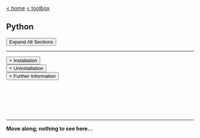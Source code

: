 <div style="display: inline-block;">
<a class="link" href="http://oclipa.github.io/">&lt; home</a>
<a class="link" href="http://oclipa.github.io/toolbox.html">&lt; toolbox</a>
</div> 

## Python

<button type="button" id="toggle-all" value="none">Expand All Sections</button>

-------------------------------------------------------------------------------------------------------

<div id="install">
<button type="button" class="collapsible">+ Installation</button>
<div class="content" style="display: none;" markdown="1">

**MacOS**

1. Install [Homebrew](https://brew.sh/): `/bin/bash -c "$(curl -fsSL https://raw.githubusercontent.com/Homebrew/install/master/install.sh)"` 
1. If necessary, remove previous installs of python:
   * **Do not uninstall the system version of python, found in /usr/bin**
   * Check for installed versions: `where python python2 python3`
1. Install pyenv: `brew install pyenv`
   * You may also need to run: `brew install openssl readline sqlite3 xz zlib`
1. Verify the installation by running: 
   * `pyenv update`
1. Run the following to ensure pyenv gets initialized: 
   * `echo -e 'if command -v pyenv 1>/dev/null 2>&1; then\n  eval "$(pyenv init -)"\nfi' >> ~/.zshrc` (or `~/.bashrc`)

**Ubuntu**

1. Install pre-requisites:
   * `sudo apt-get install -y build-essential libssl-dev zlib1g-dev libbz2-dev libreadline-dev libsqlite3-dev wget curl llvm libncurses5-dev libncursesw5-dev xz-utils tk-dev libffi-dev liblzma-dev python-openssl git`
1. Install pyenv:
   * `curl https://pyenv.run | bash`
1. Reopen the prompt (or run `exec $SHELL`)
   * If there are errors related to config files, check their permissions (they should be 644).
1. Verify the installation by running: 
   * `pyenv update`
1. Run the following to ensure pyenv gets initialized: 
   * `echo -e 'if command -v pyenv 1>/dev/null 2>&1; then\n  eval "$(pyenv init -)"\nfi' >> ~/.zshrc` (or `~/.bashrc`)

**Installing Python**

1. List available versions (in this case, list all from 3.6-3.8): `pyenv install --list | grep " 3\.[678]"`
1. Install the chosen version: `pyenv install 3.8.2` (latest at time of writing)
   
**Creating a Python Virtual Environment**

*A virtual environment allows an app to be configured without affecting the base installation*

1. Create the virtual environment for your chosen (installed) version:
   * `pyenv virtualenv 3.8.3 [identifier-for-venv]`
1. To set the venv as the global default:
   * `pyenv global [identifier-for-venv]`
1. To set the venv as the local default (which overrides the global default):
   * `pyenv local [identifier-for-venv]`
1. To unset the venv and revert to the gloabl default:
   * `pyenv local --unset`
1. It is also possible to chain versions, so that if venv1 is missing, venv2 will be used:
   * `pyenv [global|local] [identifier-for-venv1] [identifier-for-venv2]`
1. To verify the active version: `pyenv version`

</div>
</div>

<div id="uninstall">
<button type="button" class="collapsible">+ Uninstallation</button>
<div class="content" style="display: none;" markdown="1">

**Do not uninstall the system version of python, found in /usr/bin/ or /System/**
1. Add the following to .bashrc or .zshrc:

```
export PATH="/home/dev/.pyenv/bin:$PATH"
if command -v pyenv 1>/dev/null 2>&1; then
  eval "$(pyenv init -)"
  eval "$(pyenv virtualenv-init -)"
fi
```

**Using pyenv**

If python has been installed using pyenv:

* pyenv uninstall [version]
* or, more manually, 
   * Identify the location of the version to be deleted: `pyenv prefix 3.8.2`
      * This should be a location in `~/.pyenv`.
   * Delete the directory: `rm -rf [directory path]`

**Using Homebrew**

If python was install using Homebrew:
   * Check if a version is installed: `brew list | grep python`
   * Check the install location using: `brew info python`
   * Uninstall using: `brew uninstall --ignore-dependencies python``

If you have problems, run `brew doctor` and see if any of the suggestions help.
   * If you have permissions issues, try running the following command: `sudo chown -R $(whoami):wheel /usr/local`
   * If you have problems with an pre-existing installation of `node`, delete the following files and directories and then re-install using `brew install node` (see [here](https://stackabuse.com/how-to-uninstall-node-js-from-mac-osx/))
      * ~/.npmrc
      * ~/.npm
      * ~/.node-gyp
      * ~/.node_repl_history
      * /usr/local/bin/node 
      * /usr/local/bin/node-debug
      * /usr/local/bin/node-gyp
      * /usr/local/include/node 
      * /usr/local/include/node_modules 
      * /usr/local/lib/dtrace/node.d
      * /usr/local/lib/node 
      * /usr/local/lib/node_modules 
      * /usr/local/share/doc/node
      * /usr/local/share/man/man1/node*
      * /usr/local/share/man/man1/npm*
      * /usr/local/share/systemtap/tapset/node.stp
      * /opt/local/include/node 
      * /opt/local/lib/node_modules
      * /opt/local/node 
      * /opt/local/share/doc/node 

**Manually**

If an independently installed version of python is present, delete the following files and directories (see [here](https://apple.stackexchange.com/questions/284824/remove-and-reinstall-python-on-mac-can-i-trust-these-old-references)):

* /usr/local/bin/python*
* /usr/local/bin/pip*
* /Library/Frameworks/Python.framework
  * NOTE: do not delete **/System**/Library/Frameworks/Python.framework!

</div>
</div>

<div id="furtherinfo">
<button type="button" class="collapsible">+ Further Information</button>
<div class="content" style="display: none;" markdown="1">

* [https://github.com/pyenv/pyenv-installer/blob/master/README.rst](https://github.com/pyenv/pyenv-installer/blob/master/README.rst)
* [https://github.com/pyenv/pyenv/blob/master/COMMANDS.md](https://github.com/pyenv/pyenv/blob/master/COMMANDS.md)
* [https://github.com/pyenv/pyenv-virtualenv/blob/master/README.md](https://github.com/pyenv/pyenv-virtualenv/blob/master/README.md)

</div>
</div>

&nbsp;

&nbsp;

&nbsp;

-------------------------------------------------------------------------------------------------------

**Move along; nothing to see here...**

<script type="text/javascript">

    const loadCSS = (filename) => { 

       const file = document.createElement("link");
       file.setAttribute("rel", "stylesheet");
       file.setAttribute("type", "text/css");
       file.setAttribute("href", filename);
       document.head.appendChild(file);
    };

    const loadJS = (filename) => { 

       const file = document.createElement("script");
       file.setAttribute("type", "text/javascript");
       file.setAttribute("src", filename);
       document.head.appendChild(file);
    };
   
    //just call a function to load your CSS
    //this path should be relative your HTML location
    loadCSS("../collapse.css");
    loadJS("../collapse.js");

</script>
